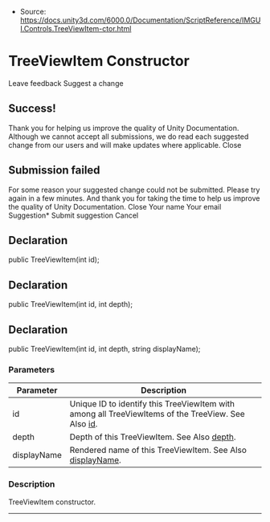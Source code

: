 * Source: https://docs.unity3d.com/6000.0/Documentation/ScriptReference/IMGUI.Controls.TreeViewItem-ctor.html

# TreeViewItem Constructor
Leave feedback
Suggest a change
## Success!
Thank you for helping us improve the quality of Unity Documentation. Although we cannot accept all submissions, we do read each suggested change from our users and will make updates where applicable.
Close
## Submission failed
For some reason your suggested change could not be submitted. Please <a>try again</a> in a few minutes. And thank you for taking the time to help us improve the quality of Unity Documentation.
Close
Your name Your email Suggestion* Submit suggestion
Cancel
## Declaration
public TreeViewItem(int id); 
## Declaration
public TreeViewItem(int id, int depth); 
## Declaration
public TreeViewItem(int id, int depth, string displayName); 
### Parameters
Parameter | Description  
---|---  
id | Unique ID to identify this TreeViewItem with among all TreeViewItems of the TreeView. See Also [id](https://docs.unity3d.com/6000.0/Documentation/ScriptReference/IMGUI.Controls.TreeViewItem-id.html).  
depth | Depth of this TreeViewItem. See Also [depth](https://docs.unity3d.com/6000.0/Documentation/ScriptReference/IMGUI.Controls.TreeViewItem-depth.html).  
displayName | Rendered name of this TreeViewItem. See Also [displayName](https://docs.unity3d.com/6000.0/Documentation/ScriptReference/IMGUI.Controls.TreeViewItem-displayName.html).  
### Description
TreeViewItem constructor.
* * *
